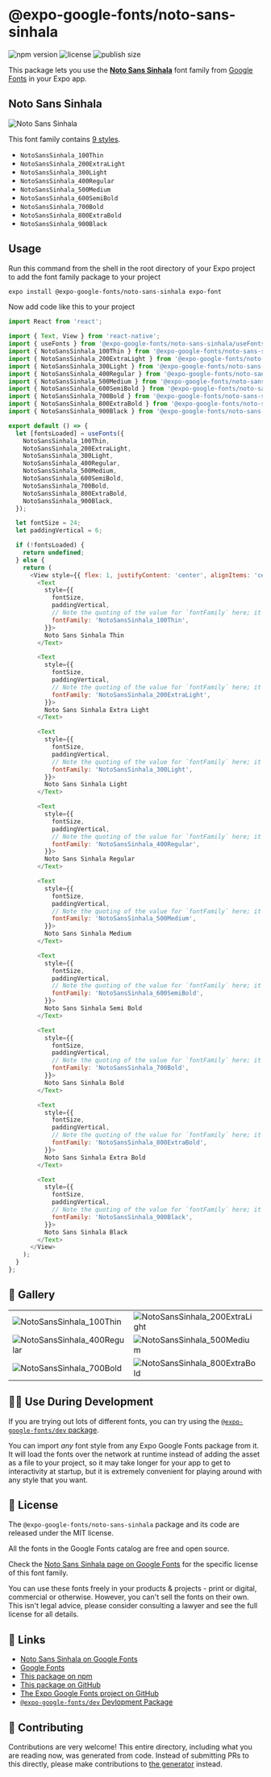 # @expo-google-fonts/noto-sans-sinhala

![npm version](https://flat.badgen.net/npm/v/@expo-google-fonts/noto-sans-sinhala)
![license](https://flat.badgen.net/github/license/expo/google-fonts)
![publish size](https://flat.badgen.net/packagephobia/install/@expo-google-fonts/noto-sans-sinhala)

This package lets you use the [**Noto Sans Sinhala**](https://fonts.google.com/specimen/Noto+Sans+Sinhala) font family from [Google Fonts](https://fonts.google.com/) in your Expo app.

## Noto Sans Sinhala

![Noto Sans Sinhala](./font-family.png)

This font family contains [9 styles](#-gallery).

- `NotoSansSinhala_100Thin`
- `NotoSansSinhala_200ExtraLight`
- `NotoSansSinhala_300Light`
- `NotoSansSinhala_400Regular`
- `NotoSansSinhala_500Medium`
- `NotoSansSinhala_600SemiBold`
- `NotoSansSinhala_700Bold`
- `NotoSansSinhala_800ExtraBold`
- `NotoSansSinhala_900Black`

## Usage

Run this command from the shell in the root directory of your Expo project to add the font family package to your project
```sh
expo install @expo-google-fonts/noto-sans-sinhala expo-font
```

Now add code like this to your project
```js
import React from 'react';

import { Text, View } from 'react-native';
import { useFonts } from '@expo-google-fonts/noto-sans-sinhala/useFonts';
import { NotoSansSinhala_100Thin } from '@expo-google-fonts/noto-sans-sinhala/100Thin';
import { NotoSansSinhala_200ExtraLight } from '@expo-google-fonts/noto-sans-sinhala/200ExtraLight';
import { NotoSansSinhala_300Light } from '@expo-google-fonts/noto-sans-sinhala/300Light';
import { NotoSansSinhala_400Regular } from '@expo-google-fonts/noto-sans-sinhala/400Regular';
import { NotoSansSinhala_500Medium } from '@expo-google-fonts/noto-sans-sinhala/500Medium';
import { NotoSansSinhala_600SemiBold } from '@expo-google-fonts/noto-sans-sinhala/600SemiBold';
import { NotoSansSinhala_700Bold } from '@expo-google-fonts/noto-sans-sinhala/700Bold';
import { NotoSansSinhala_800ExtraBold } from '@expo-google-fonts/noto-sans-sinhala/800ExtraBold';
import { NotoSansSinhala_900Black } from '@expo-google-fonts/noto-sans-sinhala/900Black';

export default () => {
  let [fontsLoaded] = useFonts({
    NotoSansSinhala_100Thin,
    NotoSansSinhala_200ExtraLight,
    NotoSansSinhala_300Light,
    NotoSansSinhala_400Regular,
    NotoSansSinhala_500Medium,
    NotoSansSinhala_600SemiBold,
    NotoSansSinhala_700Bold,
    NotoSansSinhala_800ExtraBold,
    NotoSansSinhala_900Black,
  });

  let fontSize = 24;
  let paddingVertical = 6;

  if (!fontsLoaded) {
    return undefined;
  } else {
    return (
      <View style={{ flex: 1, justifyContent: 'center', alignItems: 'center' }}>
        <Text
          style={{
            fontSize,
            paddingVertical,
            // Note the quoting of the value for `fontFamily` here; it expects a string!
            fontFamily: 'NotoSansSinhala_100Thin',
          }}>
          Noto Sans Sinhala Thin
        </Text>

        <Text
          style={{
            fontSize,
            paddingVertical,
            // Note the quoting of the value for `fontFamily` here; it expects a string!
            fontFamily: 'NotoSansSinhala_200ExtraLight',
          }}>
          Noto Sans Sinhala Extra Light
        </Text>

        <Text
          style={{
            fontSize,
            paddingVertical,
            // Note the quoting of the value for `fontFamily` here; it expects a string!
            fontFamily: 'NotoSansSinhala_300Light',
          }}>
          Noto Sans Sinhala Light
        </Text>

        <Text
          style={{
            fontSize,
            paddingVertical,
            // Note the quoting of the value for `fontFamily` here; it expects a string!
            fontFamily: 'NotoSansSinhala_400Regular',
          }}>
          Noto Sans Sinhala Regular
        </Text>

        <Text
          style={{
            fontSize,
            paddingVertical,
            // Note the quoting of the value for `fontFamily` here; it expects a string!
            fontFamily: 'NotoSansSinhala_500Medium',
          }}>
          Noto Sans Sinhala Medium
        </Text>

        <Text
          style={{
            fontSize,
            paddingVertical,
            // Note the quoting of the value for `fontFamily` here; it expects a string!
            fontFamily: 'NotoSansSinhala_600SemiBold',
          }}>
          Noto Sans Sinhala Semi Bold
        </Text>

        <Text
          style={{
            fontSize,
            paddingVertical,
            // Note the quoting of the value for `fontFamily` here; it expects a string!
            fontFamily: 'NotoSansSinhala_700Bold',
          }}>
          Noto Sans Sinhala Bold
        </Text>

        <Text
          style={{
            fontSize,
            paddingVertical,
            // Note the quoting of the value for `fontFamily` here; it expects a string!
            fontFamily: 'NotoSansSinhala_800ExtraBold',
          }}>
          Noto Sans Sinhala Extra Bold
        </Text>

        <Text
          style={{
            fontSize,
            paddingVertical,
            // Note the quoting of the value for `fontFamily` here; it expects a string!
            fontFamily: 'NotoSansSinhala_900Black',
          }}>
          Noto Sans Sinhala Black
        </Text>
      </View>
    );
  }
};

```

## 🔡 Gallery


||||
|-|-|-|
|![NotoSansSinhala_100Thin](./NotoSansSinhala_100Thin.ttf.png)|![NotoSansSinhala_200ExtraLight](./NotoSansSinhala_200ExtraLight.ttf.png)|![NotoSansSinhala_300Light](./NotoSansSinhala_300Light.ttf.png)||
|![NotoSansSinhala_400Regular](./NotoSansSinhala_400Regular.ttf.png)|![NotoSansSinhala_500Medium](./NotoSansSinhala_500Medium.ttf.png)|![NotoSansSinhala_600SemiBold](./NotoSansSinhala_600SemiBold.ttf.png)||
|![NotoSansSinhala_700Bold](./NotoSansSinhala_700Bold.ttf.png)|![NotoSansSinhala_800ExtraBold](./NotoSansSinhala_800ExtraBold.ttf.png)|![NotoSansSinhala_900Black](./NotoSansSinhala_900Black.ttf.png)||


## 👩‍💻 Use During Development

If you are trying out lots of different fonts, you can try using the [`@expo-google-fonts/dev` package](https://github.com/expo/google-fonts/tree/master/font-packages/dev#readme).

You can import *any* font style from any Expo Google Fonts package from it. It will load the fonts
over the network at runtime instead of adding the asset as a file to your project, so it may take longer
for your app to get to interactivity at startup, but it is extremely convenient
for playing around with any style that you want.

## 📖 License

The `@expo-google-fonts/noto-sans-sinhala` package and its code are released under the MIT license.

All the fonts in the Google Fonts catalog are free and open source.

Check the [Noto Sans Sinhala page on Google Fonts](https://fonts.google.com/specimen/Noto+Sans+Sinhala) for the specific license of this font family.

You can use these fonts freely in your products & projects - print or digital, commercial or otherwise. However, you can't sell the fonts on their own. This isn't legal advice, please consider consulting a lawyer and see the full license for all details.

## 🔗 Links

- [Noto Sans Sinhala on Google Fonts](https://fonts.google.com/specimen/Noto+Sans+Sinhala)
- [Google Fonts](https://fonts.google.com/)
- [This package on npm](https://www.npmjs.com/package/@expo-google-fonts/noto-sans-sinhala)
- [This package on GitHub](https://github.com/expo/google-fonts/tree/master/font-packages/noto-sans-sinhala)
- [The Expo Google Fonts project on GitHub](https://github.com/expo/google-fonts)
- [`@expo-google-fonts/dev` Devlopment Package](https://github.com/expo/google-fonts/tree/master/font-packages/dev)

## 🤝 Contributing

Contributions are very welcome! This entire directory, including what you are reading now, was generated from code. Instead of submitting PRs to this directly, please make contributions to [the generator](https://github.com/expo/google-fonts/tree/master/packages/generator) instead.
